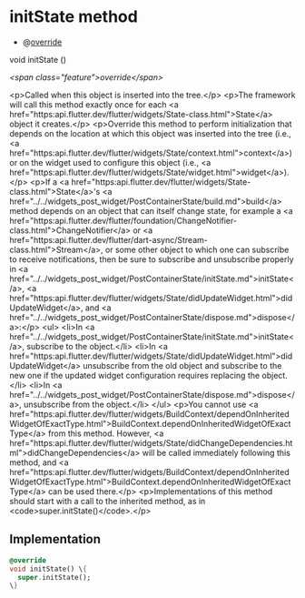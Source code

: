 


# initState method







- @[override](https:api.flutter.dev/flutter/dart-core/override-constant.html)

void initState
()

_\<span class="feature"\>override\</span\>_



\<p\>Called when this object is inserted into the tree.\</p\>
\<p\>The framework will call this method exactly once for each \<a href="https:api.flutter.dev/flutter/widgets/State-class.html"\>State\</a\> object
it creates.\</p\>
\<p\>Override this method to perform initialization that depends on the
location at which this object was inserted into the tree (i.e., \<a href="https:api.flutter.dev/flutter/widgets/State/context.html"\>context\</a\>)
or on the widget used to configure this object (i.e., \<a href="https:api.flutter.dev/flutter/widgets/State/widget.html"\>widget\</a\>).\</p\>
\<p\>If a \<a href="https:api.flutter.dev/flutter/widgets/State-class.html"\>State\</a\>'s \<a href="../../widgets_post_widget/PostContainerState/build.md"\>build\</a\> method depends on an object that can itself
change state, for example a \<a href="https:api.flutter.dev/flutter/foundation/ChangeNotifier-class.html"\>ChangeNotifier\</a\> or \<a href="https:api.flutter.dev/flutter/dart-async/Stream-class.html"\>Stream\</a\>, or some
other object to which one can subscribe to receive notifications, then
be sure to subscribe and unsubscribe properly in \<a href="../../widgets_post_widget/PostContainerState/initState.md"\>initState\</a\>,
\<a href="https:api.flutter.dev/flutter/widgets/State/didUpdateWidget.html"\>didUpdateWidget\</a\>, and \<a href="../../widgets_post_widget/PostContainerState/dispose.md"\>dispose\</a\>:\</p\>
\<ul\>
\<li\>In \<a href="../../widgets_post_widget/PostContainerState/initState.md"\>initState\</a\>, subscribe to the object.\</li\>
\<li\>In \<a href="https:api.flutter.dev/flutter/widgets/State/didUpdateWidget.html"\>didUpdateWidget\</a\> unsubscribe from the old object and subscribe
to the new one if the updated widget configuration requires
replacing the object.\</li\>
\<li\>In \<a href="../../widgets_post_widget/PostContainerState/dispose.md"\>dispose\</a\>, unsubscribe from the object.\</li\>
\</ul\>
\<p\>You cannot use \<a href="https:api.flutter.dev/flutter/widgets/BuildContext/dependOnInheritedWidgetOfExactType.html"\>BuildContext.dependOnInheritedWidgetOfExactType\</a\> from this
method. However, \<a href="https:api.flutter.dev/flutter/widgets/State/didChangeDependencies.html"\>didChangeDependencies\</a\> will be called immediately
following this method, and \<a href="https:api.flutter.dev/flutter/widgets/BuildContext/dependOnInheritedWidgetOfExactType.html"\>BuildContext.dependOnInheritedWidgetOfExactType\</a\> can
be used there.\</p\>
\<p\>Implementations of this method should start with a call to the inherited
method, as in \<code\>super.initState()\</code\>.\</p\>



## Implementation

```dart
@override
void initState() \{
  super.initState();
\}
```







